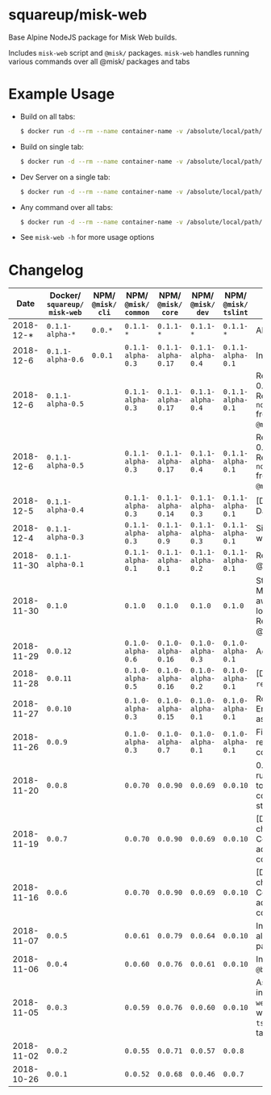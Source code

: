# squareup/misk-web

Base Alpine NodeJS package for Misk Web builds.

Includes `misk-web` script and `@misk/` packages. `misk-web` handles running various commands over all @misk/ packages and tabs

# Example Usage

- Build on all tabs:

  ```bash
  $ docker run -d --rm --name container-name -v /absolute/local/path/to/web:/web squareup/misk-web:0.0.1 misk-web -b
  ```

- Build on single tab:

  ```bash
  $ docker run -d --rm --name container-name -v /absolute/local/path/to/web/tabs/tabname:/web/tabs/tabname squareup/misk-web:0.0.1 misk-web -b
  ```

- Dev Server on a single tab:

  ```bash
  $ docker run -d --rm --name container-name -v /absolute/local/path/to/web/tabs/tabname:/web/tabs/tabname squareup/misk-web:0.0.1 misk-web -d
  ```

- Any command over all tabs:

  ```bash
  $ docker run -d --rm --name container-name -v /absolute/local/path/to/web:/web squareup/misk-web:0.0.1 misk-web -z "your command here"
  ```

- See `misk-web -h` for more usage options

# Changelog

| Date       | Docker/ `squareup/ misk-web` | NPM/ `@misk/ cli` | NPM/ `@misk/ common` | NPM/ `@misk/ core` | NPM/ `@misk/ dev` | NPM/ `@misk/ tslint` | Release Notes                                                                                                             |
| ---------- | ---------------------------- | ----------------- | -------------------- | ------------------ | ----------------- | -------------------- | ------------------------------------------------------------------------------------------------------------------------- |
| 2018-12-\* | `0.1.1-alpha-*`              | `0.0.*`           | `0.1.1-*`            | `0.1.1-*`          | `0.1.1-*`         | `0.1.1-*`            | Alpha                                                                                                                     |
| 2018-12-6  | `0.1.1-alpha-0.6`            | `0.0.1`           | `0.1.1-alpha-0.3`    | `0.1.1-alpha-0.17` | `0.1.1-alpha-0.4` | `0.1.1-alpha-0.1`    | Initial CLI work.                                                                                                         |
| 2018-12-6  | `0.1.1-alpha-0.5`            |                   | `0.1.1-alpha-0.3`    | `0.1.1-alpha-0.17` | `0.1.1-alpha-0.4` | `0.1.1-alpha-0.1`    | Revert changes in 0.1.1-alpha-0.4. Remove `noUnusedParameters` from tsconfig base in `@misk/dev`.                         |
| 2018-12-6  | `0.1.1-alpha-0.5`            |                   | `0.1.1-alpha-0.3`    | `0.1.1-alpha-0.17` | `0.1.1-alpha-0.4` | `0.1.1-alpha-0.1`    | Revert changes in 0.1.1-alpha-0.4. Remove `noUnusedParameters` from tsconfig base in `@misk/dev`.                         |
| 2018-12-5  | `0.1.1-alpha-0.4`            |                   | `0.1.1-alpha-0.3`    | `0.1.1-alpha-0.14` | `0.1.1-alpha-0.3` | `0.1.1-alpha-0.1`    | [DEPRECATED] DashboardTabContainer                                                                                        |
| 2018-12-4  | `0.1.1-alpha-0.3`            |                   | `0.1.1-alpha-0.3`    | `0.1.1-alpha-0.9`  | `0.1.1-alpha-0.3` | `0.1.1-alpha-0.1`    | SimpleNetwork Ducks with Selectors                                                                                        |
| 2018-11-30 | `0.1.1-alpha-0.1`            |                   | `0.1.1-alpha-0.1`    | `0.1.1-alpha-0.1`  | `0.1.1-alpha-0.2` | `0.1.1-alpha-0.1`    | Rename @misk/core to @misk/core.                                                                                          |
| 2018-11-30 | `0.1.0`                      |                   | `0.1.0`              | `0.1.0`            | `0.1.0`           | `0.1.0`              | Stable Release 0.1.0. Migrate from awesome-typescript-loader to ts-loader. Rename @misk/core to @misk/core.               |
| 2018-11-29 | `0.0.12`                     |                   | `0.1.0-alpha-0.6`    | `0.1.0-alpha-0.16` | `0.1.0-alpha-0.3` | `0.1.0-alpha-0.1`    | Added `reselect` library                                                                                                  |
| 2018-11-28 | `0.0.11`                     |                   | `0.1.0-alpha-0.5`    | `0.1.0-alpha-0.16` | `0.1.0-alpha-0.2` | `0.1.0-alpha-0.1`    | [DEPRECATED] Added `reselect` library.                                                                                    |
| 2018-11-27 | `0.0.10`                     |                   | `0.1.0-alpha-0.3`    | `0.1.0-alpha-0.15` | `0.1.0-alpha-0.1` | `0.1.0-alpha-0.1`    | Robust ErrorCalloutComponent, async network requests                                                                      |
| 2018-11-26 | `0.0.9`                      |                   | `0.1.0-alpha-0.3`    | `0.1.0-alpha-0.7`  | `0.1.0-alpha-0.1` | `0.1.0-alpha-0.1`    | Fixed refreshNodeModules command.                                                                                         |
| 2018-11-20 | `0.0.8`                      |                   | `0.0.70`             | `0.0.90`           | `0.0.69`          | `0.0.10`             | 0.0.5 misk-web runtime. Large changes to Topbar Component, color Enum added with standard colors.                         |
| 2018-11-19 | `0.0.7`                      |                   | `0.0.70`             | `0.0.90`           | `0.0.69`          | `0.0.10`             | [DEPRECATED] Large changes to Topbar Component, color Enum added with standard colors.                                    |
| 2018-11-16 | `0.0.6`                      |                   | `0.0.70`             | `0.0.90`           | `0.0.69`          | `0.0.10`             | [DEPRECATED] Large changes to Topbar Component, color Enum added with standard colors.                                    |
| 2018-11-07 | `0.0.5`                      |                   | `0.0.61`             | `0.0.79`           | `0.0.64`          | `0.0.10`             | Includes CSS to support all `@blueprintjs` packages.                                                                      |
| 2018-11-06 | `0.0.4`                      |                   | `0.0.60`             | `0.0.76`           | `0.0.61`          | `0.0.10`             | Includes all `@blueprintjs` packages.                                                                                     |
| 2018-11-05 | `0.0.3`                      |                   | `0.0.59`             | `0.0.76`           | `0.0.60`          | `0.0.10`             | Assumes `node_modules` installed centrally in `web/node_modules`. This will involve updating `tsconfig.json` in each tab. |
| 2018-11-02 | `0.0.2`                      |                   | `0.0.55`             | `0.0.71`           | `0.0.57`          | `0.0.8`              |                                                                                                                           |
| 2018-10-26 | `0.0.1`                      |                   | `0.0.52`             | `0.0.68`           | `0.0.46`          | `0.0.7`              |                                                                                                                           |
